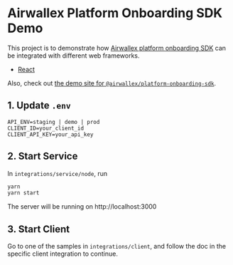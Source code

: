 # Airwallex Platform Onboarding SDK Demo

This project is to demonstrate how [Airwallex platform onboarding SDK](https://www.npmjs.com/package/@airwallex/platform-onboarding-sdk?activeTab=readme) can be integrated with different web frameworks. 

- [React](/integrations/client/react)

Also, check out [the demo site for `@airwallex/platform-onboarding-sdk`](https://static-demo.airwallex.com/widgets/sdk-live/onboarding/demo).

## 1. Update `.env`
```env
API_ENV=staging | demo | prod
CLIENT_ID=your_client_id
CLIENT_API_KEY=your_api_key
```


## 2. Start Service
In `integrations/service/node`, run

```bash
yarn
yarn start
```

The server will be running on http://localhost:3000

## 3. Start Client
Go to one of the samples in `integrations/client`, and follow the doc in the specific client integration to continue.
